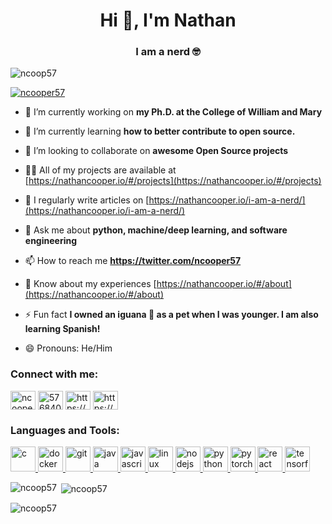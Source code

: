 <h1 align="center">Hi 👋, I'm Nathan</h1>
<h3 align="center">I am a nerd 🤓</h3>

<p align="left"> <img src="https://komarev.com/ghpvc/?username=ncoop57&label=Profile%20views&color=0e75b6&style=flat" alt="ncoop57" /> </p>

<p align="left"> <a href="https://twitter.com/ncooper57" target="blank"><img src="https://img.shields.io/twitter/follow/ncooper57?logo=twitter&style=for-the-badge" alt="ncooper57" /></a> </p>

- 🔭 I’m currently working on **my Ph.D. at the College of William and Mary**

- 🌱 I’m currently learning **how to better contribute to open source.**

- 👯 I’m looking to collaborate on **awesome Open Source projects**

- 👨‍💻 All of my projects are available at [https://nathancooper.io/#/projects](https://nathancooper.io/#/projects)

- 📝 I regularly write articles on [https://nathancooper.io/i-am-a-nerd/](https://nathancooper.io/i-am-a-nerd/)

- 💬 Ask me about **python, machine/deep learning, and software engineering**

- 📫 How to reach me **https://twitter.com/ncooper57**

- 📄 Know about my experiences [https://nathancooper.io/#/about](https://nathancooper.io/#/about)

- ⚡ Fun fact **I owned an iguana 🦎 as a pet when I was younger. I am also learning Spanish!**

- 😄 Pronouns: He/Him

<h3 align="left">Connect with me:</h3>
<p align="left">
<a href="https://twitter.com/ncooper57" target="blank"><img align="center" src="https://cdn.jsdelivr.net/npm/simple-icons@3.0.1/icons/twitter.svg" alt="ncooper57" height="30" width="40" /></a>
<a href="https://stackoverflow.com/users/5768407" target="blank"><img align="center" src="https://cdn.jsdelivr.net/npm/simple-icons@3.0.1/icons/stackoverflow.svg" alt="5768407" height="30" width="40" /></a>
<a href="https://www.youtube.com/c/https://www.youtube.com/channel/uckfocnojk5yv7_hdpjaty7q" target="blank"><img align="center" src="https://cdn.jsdelivr.net/npm/simple-icons@3.0.1/icons/youtube.svg" alt="https://www.youtube.com/channel/uckfocnojk5yv7_hdpjaty7q" height="30" width="40" /></a>
<a href="/https://nathancooper.io/i-am-a-nerd/feed.xml" target="blank"><img align="center" src="https://cdn.jsdelivr.net/npm/simple-icons@3.0.1/icons/rss.svg" alt="https://nathancooper.io/i-am-a-nerd/feed.xml" height="30" width="40" /></a>
</p>

<h3 align="left">Languages and Tools:</h3>
<p align="left"> <a href="https://www.cprogramming.com/" target="_blank"> <img src="https://devicons.github.io/devicon/devicon.git/icons/c/c-original.svg" alt="c" width="40" height="40"/> </a> <a href="https://www.docker.com/" target="_blank"> <img src="https://devicons.github.io/devicon/devicon.git/icons/docker/docker-original-wordmark.svg" alt="docker" width="40" height="40"/> </a> <a href="https://git-scm.com/" target="_blank"> <img src="https://www.vectorlogo.zone/logos/git-scm/git-scm-icon.svg" alt="git" width="40" height="40"/> </a> <a href="https://www.java.com" target="_blank"> <img src="https://devicons.github.io/devicon/devicon.git/icons/java/java-original-wordmark.svg" alt="java" width="40" height="40"/> </a> <a href="https://developer.mozilla.org/en-US/docs/Web/JavaScript" target="_blank"> <img src="https://devicons.github.io/devicon/devicon.git/icons/javascript/javascript-original.svg" alt="javascript" width="40" height="40"/> </a> <a href="https://www.linux.org/" target="_blank"> <img src="https://devicons.github.io/devicon/devicon.git/icons/linux/linux-original.svg" alt="linux" width="40" height="40"/> </a> <a href="https://nodejs.org" target="_blank"> <img src="https://devicons.github.io/devicon/devicon.git/icons/nodejs/nodejs-original-wordmark.svg" alt="nodejs" width="40" height="40"/> </a> <a href="https://www.python.org" target="_blank"> <img src="https://devicons.github.io/devicon/devicon.git/icons/python/python-original.svg" alt="python" width="40" height="40"/> </a> <a href="https://pytorch.org/" target="_blank"> <img src="https://www.vectorlogo.zone/logos/pytorch/pytorch-icon.svg" alt="pytorch" width="40" height="40"/> </a> <a href="https://reactjs.org/" target="_blank"> <img src="https://devicons.github.io/devicon/devicon.git/icons/react/react-original-wordmark.svg" alt="react" width="40" height="40"/> </a> <a href="https://www.tensorflow.org" target="_blank"> <img src="https://www.vectorlogo.zone/logos/tensorflow/tensorflow-icon.svg" alt="tensorflow" width="40" height="40"/> </a> </p>

<p><img align="left" src="https://github-readme-stats.vercel.app/api/top-langs?username=ncoop57&show_icons=true&theme=dark&locale=en&layout=compact" alt="ncoop57" /></p>

<p>&nbsp;<img align="center" src="https://github-readme-stats.vercel.app/api?username=ncoop57&show_icons=true&theme=dark&locale=en" alt="ncoop57" /></p>

<p><img align="center" src="https://github-readme-streak-stats.herokuapp.com/?user=ncoop57&theme=dark" alt="ncoop57" /></p>
